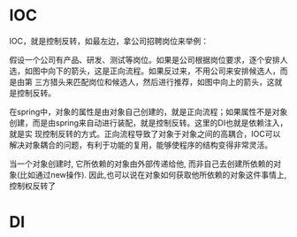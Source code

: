 
# IOC

IOC，就是控制反转，如最左边，拿公司招聘岗位来举例：

假设一个公司有产品、研发、测试等岗位。如果是公司根据岗位要求，逐个安排人选，如图中向下的箭头，这是正向流程。如果反过来，不用公司来安排候选人，而是由第
三方猎头来匹配岗位和候选人，然后进行推荐，如图中向上的箭头，这就是控制反转。

在spring中，对象的属性是由对象自己创建的，就是正向流程；如果属性不是对象创建，而是由spring来自动进行装配，就是控制反转。这里的DI也就是依赖注入，就是实
现控制反转的方式。正向流程导致了对象于对象之间的高耦合，IOC可以解决对象耦合的问题，有利于功能的复用，能够使程序的结构变得非常灵活。

当一个对象创建时, 它所依赖的对象由外部传递给他, 而非自己去创建所依赖的对象(比如通过new操作). 因此,也可以说在对象如何获取他所依赖的对象这件事情上, 控制权反转了



# DI
